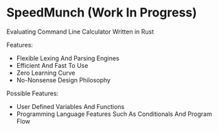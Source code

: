 # SpeedMunch (Work In Progress)
Evaluating Command Line Calculator Written in Rust

Features:
 - Flexible Lexing And Parsing Engines
 - Efficient And Fast To Use
 - Zero Learning Curve
 - No-Nonsense Design Philosophy

Possible Features:
 - User Defined Variables And Functions
 - Programming Language Features Such As Conditionals And Program Flow
